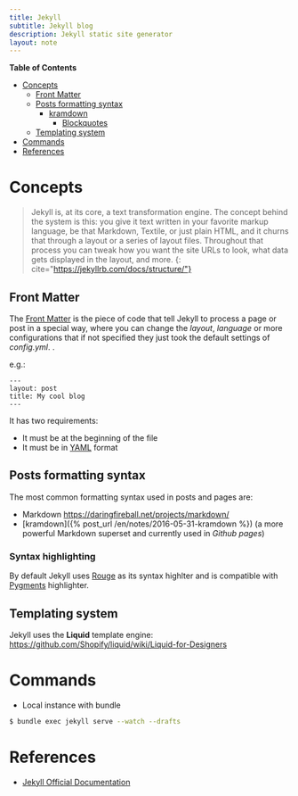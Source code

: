```yaml
---
title: Jekyll
subtitle: Jekyll blog
description: Jekyll static site generator
layout: note
---
```



<!-- markdown-toc start - Don't edit this section. Run M-x markdown-toc-generate-toc again -->
**Table of Contents**

- [Concepts](#concepts)
    - [Front Matter](#front-matter)
    - [Posts formatting syntax](#posts-formatting-syntax)
        - [kramdown](#kramdown)
            - [Blockquotes](#blockquotes)
    - [Templating system](#templating-system)
- [Commands](#commands)
- [References](#references)

<!-- markdown-toc end -->

# Concepts

> Jekyll is, at its core, a text transformation engine. 
> The concept behind the system is this: you give it text written in your
> favorite markup language, be that Markdown, Textile, or just plain HTML, 
> and it churns that through a layout or a series of layout files. 
> Throughout that process you can tweak how you want the site URLs to look, 
> what data gets displayed in the layout, and more.
{: cite="https://jekyllrb.com/docs/structure/"}

## Front Matter ##

The [Front Matter](https://jekyllrb.com/docs/frontmatter/) is the piece of code that tell Jekyll to process a page or post in a special way, where you can change the _layout_, _language_ or more configurations that if not specified they just took the default settings of _config.yml_.
. 

e.g.:

```
---
layout: post
title: My cool blog
---
```

It has two requirements:

+ It must be at the beginning of the file
+ It must be in [YAML](http://yaml.org/) format

## Posts formatting syntax ##

The most common formatting syntax used in posts and pages are:

+ Markdown <https://daringfireball.net/projects/markdown/>
+ [kramdown]({% post_url /en/notes/2016-05-31-kramdown %}) (a more powerful Markdown superset and currently used in _Github pages_)

### Syntax highlighting

By default Jekyll uses [Rouge](https://github.com/jneen/rouge) as its syntax highlter and is compatible with [Pygments](http://pygments.org/) highlighter. 

## Templating system ##

Jekyll uses the __Liquid__ template engine: <https://github.com/Shopify/liquid/wiki/Liquid-for-Designers>



# Commands

* Local instance with bundle

~~~ bash
$ bundle exec jekyll serve --watch --drafts
~~~ 

References
==========

+ [Jekyll Official Documentation](https://jekyllrb.com/docs/home/)

